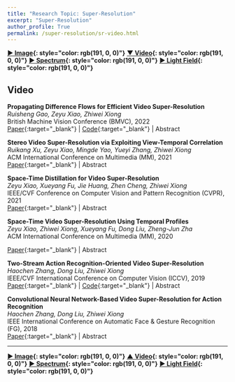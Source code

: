 ```yaml
---
title: "Research Topic: Super-Resolution"
excerpt: "Super-Resolution"
author_profile: True
permalink: /super-resolution/sr-video.html
---
```


__[▶ Image](/super-resolution/sr-image){: style="color: rgb(191, 0, 0)"}__ 
__[▼ Video](/super-resolution/sr-video){: style="color: rgb(191, 0, 0)"}__ 
__[▶ Spectrum](/super-resolution/sr-spectrum){: style="color: rgb(191, 0, 0)"}__
__[▶ Light Field](/super-resolution/sr-light-field){: style="color: rgb(191, 0, 0)"}__




## Video

**Propagating Difference Flows for Efficient Video Super-Resolution** <br>
*Ruisheng Gao, Zeyu Xiao, Zhiwei Xiong* <br>
<span><pub>British Machine Vision Conference (BMVC), 2022</pub></span> <br>
[Paper](https://bmvc2022.mpi-inf.mpg.de/0060.pdf){:target="_blank"} |
[Code](https://github.com/RSGao/DFlow_BasicSR){:target="_blank"} |
<a onclick='expandABS("gao22")'> Abstract </a>
<div style="display: none;" class=abs id="gao22"><br>RSGao/FDFlow_BasicSR
Recent years have witnessed the advancement of video super-resolution (VSR) with elaborately-designed multi-frame alignment and space-time fusion/refinement techniques. However, both techniques require heavy computational burden and memory consumption, hindering existing VSR networks from being deployed on resource-constrained platforms (e.g., smartphones and wearable devices). In this paper, we propose an efficient and lightweight VSR network with two special designs. First, we propose a novelmotion propagation scheme which propagates difference flowsfor efficient feature alignment. The difference flow is sparse and computational-friendly which focuses on texture details. After estimating the preliminary difference flow with an initial motion estimator, we then design an adaptive motion modification module for frame-pair wise adaptation through bidirectional propagation. Second, a dense feature distillation module is designed for further refining the aligned features efficiently. Thanks to both designs, ournetwork achieves comparable performance with state-of-the-art VSR methods while enjoying a clear advantage in model size and computational efficiency
</div>



**Stereo Video Super-Resolution via Exploiting View-Temporal Correlation** <br>
*Ruikang Xu, Zeyu Xiao, Mingde Yao, Yueyi Zhang, Zhiwei Xiong* <br>
<span><pub>ACM International Conference on Multimedia (MM), 2021</pub></span> <br>
[Paper](https://dl.acm.org/doi/10.1145/3474085.3475189){:target="_blank"} |
<a onclick='expandABS("xu21")'> Abstract </a>
<div style="display: none;" class=abs id="xu21"><br>
Stereo Video Super-Resolution (StereoVSR) aims to generate high-resolution video steams from two low-resolution videos under stereo settings. Existing video super-resolution and stereo image super-resolution techniques can be extended to tackle the StereoVSR task, yet they cannot make full use of the multi-view and temporal information to achieve satisfactory performance. In this paper, we propose a novel Stereo Video Super-Resolution Network (SVSRNet) to fulfill the StereoVSR task via exploiting view-temporal correlations. First, we devise a view-temporal attention module (VTAM) to integrate the information of cross-time-cross-view for constructing high-resolution stereo videos. Second, we propose a spatial-temporal fusion module (STFM), which aggregates the information across time in intra-view to emphasize important features for subsequent restoration. In addition, we design a view-temporal consistency loss function to enforce consistency constraint of superresolved stereo videos. Comprehensive experimental results demonstrate that our method generates superior results.
</div>

**Space-Time Distillation for Video Super-Resolution** <br>
*Zeyu Xiao, Xueyang Fu, Jie Huang, Zhen Cheng, Zhiwei Xiong* <br>
<span><pub>IEEE/CVF Conference on Computer Vision and Pattern Recognition (CVPR), 2021</pub></span> <br> 
[Paper](https://openaccess.thecvf.com/content/CVPR2021/html/Xiao_Space-Time_Distillation_for_Video_Super-Resolution_CVPR_2021_paper){:target="_blank"} |
<a onclick='expandABS("xiao21")'> Abstract </a>
<div style="display: none;" class=abs id="xiao21"><br>
Compact video super-resolution (VSR) networks can be easily deployed on resource-limited devices, e.g., smart-phones and wearable devices, but have considerable performance gaps compared with complicated VSR networks that require a large amount of computing resources. In this paper, we aim to improve the performance of compact VSR networks without changing their original architectures, through a knowledge distillation approach that transfers knowledge from a complicated VSR network to a compact one. Specifically, we propose a space-time distillation (STD) scheme to exploit both spatial and temporal knowledge in the VSR task. For space distillation, we extract spatial attention maps that hints the high-frequency video content from both networks, which are further used for transferring spatial modeling ability. For time distillation, we narrow the performance gap between compact models and complicated models by distilling the feature similarity of the temporal memory cells, which is encoded from the sequence of feature maps generated in the training clips using ConvLSTM. During the training process, STD can be easily incorporated into any network without changing the original network architecture. Experimental results on standard benchmarks demonstrate that, in resource-constrained situations, the proposed method notably improve the performance of existing VSR networks without increasing the inference time.
</div>




**Space-Time Video Super-Resolution Using Temporal Profiles** <br>
*Zeyu Xiao, Zhiwei Xiong, Xueyang Fu, Dong Liu, Zheng-Jun Zha* <br>
<span><pub>ACM International Conference on Multimedia (MM), 2020</pub></span> <br>
<!-- <span><highlighted>Oral</highlighted><span> | -->
[Paper](https://dl.acm.org/doi/10.1145/3394171.3413667){:target="_blank"} |
<a onclick='expandABS("xiao20")'> Abstract </a>
<div style="display: none;" class=abs id="xiao20"><br>
In this paper, we propose a novel space-time video super-resolution method, which aims to recover a high-frame-rate and high-resolution video from its low-frame-rate and low-resolution observation. Existing solutions seldom consider the spatial-temporal correlation and the long-term temporal context simultaneously and thus are limited in the restoration performance. Inspired by the epipolar-plane image used in multi-view computer vision tasks, we first propose the concept of temporal-profile super-resolution to directly exploit the spatial-temporal correlation in the long-term temporal context. Then, we specifically design a feature shuffling module for spatial retargeting and spatial-temporal information fusion, which is followed by a refining module for artifacts alleviation and detail enhancement. Different from existing solutions, our method does not require any explicit or implicit motion estimation, making it lightweight and flexible to handle any number of input frames. Comprehensive experimental results demonstrate that our method not only generates superior space-time video super-resolution results but also retains competitive implementation efficiency.
</div>



**Two-Stream Action Recognition-Oriented Video Super-Resolution** <br>
*Haochen Zhang, Dong Liu, Zhiwei Xiong* <br>
<span><pub>IEEE/CVF International Conference on Computer Vision (ICCV), 2019</pub></span> <br>
[Paper](http://openaccess.thecvf.com/content_ICCV_2019/papers/Zhang_Two-Stream_Action_Recognition-Oriented_Video_Super-Resolution_ICCV_2019_paper.pdf){:target="_blank"} |
[Code](https://github.com/AlanZhang1995/TwoStreamSR){:target="_blank"} |
<a onclick='expandABS("zhang19")'> Abstract </a>
<div style="display: none;" class=abs id="zhang19"><br>
We study the video super-resolution (SR) problem for facilitating video analytics tasks, e.g. action recognition, instead of for visual quality. The popular action recognition methods based on convolutional networks, exemplified by two-stream networks, are not directly applicable on video of low spatial resolution. This can be remedied by performing video SR prior to recognition, which motivates us to improve the SR procedure for recognition accuracy. Tailored for two-stream action recognition networks, we propose two video SR methods for the spatial and temporal streams respectively. On the one hand, we observe that regions with action are more important to recognition, and we propose an optical-flow guided weighted mean-squared-error loss for our spatial-oriented SR (SoSR) network to emphasize the reconstruction of moving objects. On the other hand, we observe that existing video SR methods incur temporal discontinuity between frames, which also worsens the recognition accuracy, and we propose a siamese network for our temporal-oriented SR (ToSR) training that emphasizes the temporal continuity between consecutive frames. We perform experiments using two state-of-the-art action recognition networks and two well-known datasets--UCF101 and HMDB51. Results demonstrate the effectiveness of our proposed SoSR and ToSR in improving recognition accuracy.
</div>


**Convolutional Neural Network-Based Video Super-Resolution for Action Recognition** <br>
*Haochen Zhang, Dong Liu, Zhiwei Xiong* <br>
<span><pub>IEEE International Conference on Automatic Face & Gesture Recognition (FG), 2018</pub></span> <br>
[Paper](https://ieeexplore.ieee.org/abstract/document/8373910/){:target="_blank"} |
<a onclick='expandABS("zhang18")'> Abstract </a>
<div style="display: none;" class=abs id="zhang18"><br>
For video action recognition, convolutional neural networks (CNNs) especially two-stream CNNs have achieved remarkable progress in the recent years. However, most of the CNNs for action recognition are trained with high-resolution videos and not scale invariant, making it problematic to apply the trained CNNs directly on low-resolution videos. One possible solution to the problem is performing super-resolution (SR) prior to action recognition. In this paper, we investigate the effects of CNN-based video SR on the action recognition accuracy. We adopt a well trained two-stream CNN for action recognition, and analyze the spatial and temporal streams separately. For the spatial stream, we observe that video SR may improve the PSNR but may incur drop in recognition accuracy, this phenomenon is further analyzed in this paper. For the temporal stream, we observe that frame-by-frame SR may produce temporal inconsistency between consecutive video frames, which also incurs drop in recognition accuracy. We then propose a temporal consistency-oriented method for video SR, which indeed improves the recognition accuracy. Finally, we perform proper fusion of the two streams, and achieve a recognition accuracy of 88.95% on the UCF101 dataset when the input video is down-sampled by a factor of 4, compared to 93.49% accuracy on the original-resolution videos.
</div>


---


__[▶ Image](/super-resolution/sr-image){: style="color: rgb(191, 0, 0)"}__ 
__[▲ Video](/super-resolution/sr-video){: style="color: rgb(191, 0, 0)"}__ 
__[▶ Spectrum](/super-resolution/sr-spectrum){: style="color: rgb(191, 0, 0)"}__
__[▶ Light Field](/super-resolution/sr-light-field){: style="color: rgb(191, 0, 0)"}__